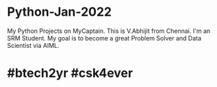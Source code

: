 # Python-Jan-2022
My Python Projects on MyCaptain. This is V.Abhijit from Chennai. I'm an SRM Student. My goal is to become a great Problem Solver and Data Scientist via AIML.

# #btech2yr #csk4ever
